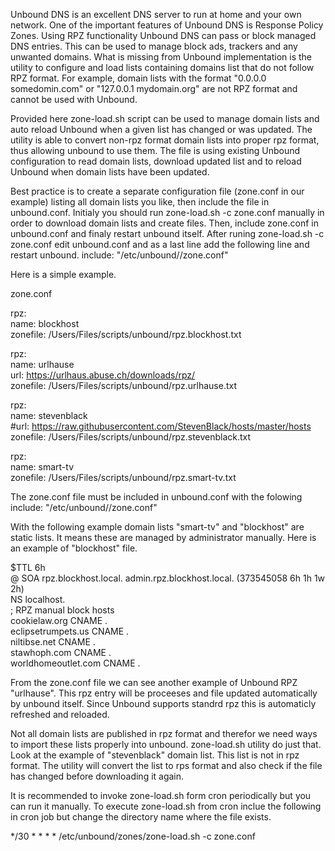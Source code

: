Unbound DNS is an excellent DNS server to run at home and your own network. One of the important features of Unbound DNS is Response Policy Zones.
Using RPZ functionality Unbound DNS can pass or block managed DNS entries. This can be used to manage block ads, trackers and any unwanted domains.
What is missing from Unbound implementation is the utility to configure and load lists containing domains list that do not follow RPZ format.
For example, domain lists with the format "0.0.0.0 somedomin.com" or "127.0.0.1 mydomain.org" are not RPZ format and cannot be used with Unbound.

Provided here zone-load.sh script can be used to manage domain lists and auto reload Unbound when a given list has changed or was updated. The utility is able to convert non-rpz format domain lists into proper rpz format, thus allowing unbound to use them. The file is using existing Unbound configuration to read domain lists, download updated list and to reload Unbound when domain lists have been updated.

Best practice is to create a separate configuration file (zone.conf in our example) listing all domain lists you like, then include the file in unbound.conf.
Initialy you should run zone-load.sh -c zone.conf manually in order to download domain lists and create files. Then, include zone.conf in unbound.conf and finaly restart unbound itself. After runing zone-load.sh -c zone.conf edit unbound.conf and as a last line add the following line and restart unbound.
    include: "/etc/unbound/<directory>/zone.conf" 


Here is a simple example.

zone.conf 

rpz:  
    name: blockhost  
    zonefile: /Users/Files/scripts/unbound/rpz.blockhost.txt  
  
rpz:  
    name: urlhause  
    url: https://urlhaus.abuse.ch/downloads/rpz/     
    zonefile: /Users/Files/scripts/unbound/rpz.urlhause.txt     
    
rpz:  
   name: stevenblack  
   #url: https://raw.githubusercontent.com/StevenBlack/hosts/master/hosts   
   zonefile: /Users/Files/scripts/unbound/rpz.stevenblack.txt  
  
rpz:  
   name: smart-tv  
   zonefile: /Users/Files/scripts/unbound/rpz.smart-tv.txt  
  
The zone.conf file must be included in unbound.conf with the folowing  
  include: "/etc/unbound/<directory>/zone.conf"  
  
With the following example domain lists "smart-tv" and "blockhost" are static lists. It means these are managed by administrator manually.
Here is an example of "blockhost" file.  

$TTL 6h  
@ SOA rpz.blockhost.local. admin.rpz.blockhost.local. (373545058 6h 1h 1w 2h)  
  NS  localhost.  
; RPZ manual block hosts  
cookielaw.org CNAME .  
eclipsetrumpets.us CNAME .  
niltibse.net CNAME .  
stawhoph.com CNAME .  
worldhomeoutlet.com CNAME .  
  
From the zone.conf file we can see another example of Unbound RPZ "urlhause". This rpz entry will be proceeses and file updated automatically by unbound itself.
Since Unbound supports standrd rpz this is automaticly refreshed and reloaded.

Not all domain lists are published in rpz format and therefor we need ways to import these lists properly into unbound. zone-load.sh utility do just that.
Look at the example of "stevenblack" domain list. This list is not in rpz format. The utility will convert the list to rps format and also check if the file has changed before downloading it again. 

It is recommended to invoke zone-load.sh form cron periodically but you can run it manually. To execute zone-load.sh from cron inclue the following in cron job but change the directory name where the file exists.
  
*/30 * * * * /etc/unbound/zones/zone-load.sh -c zone.conf  

